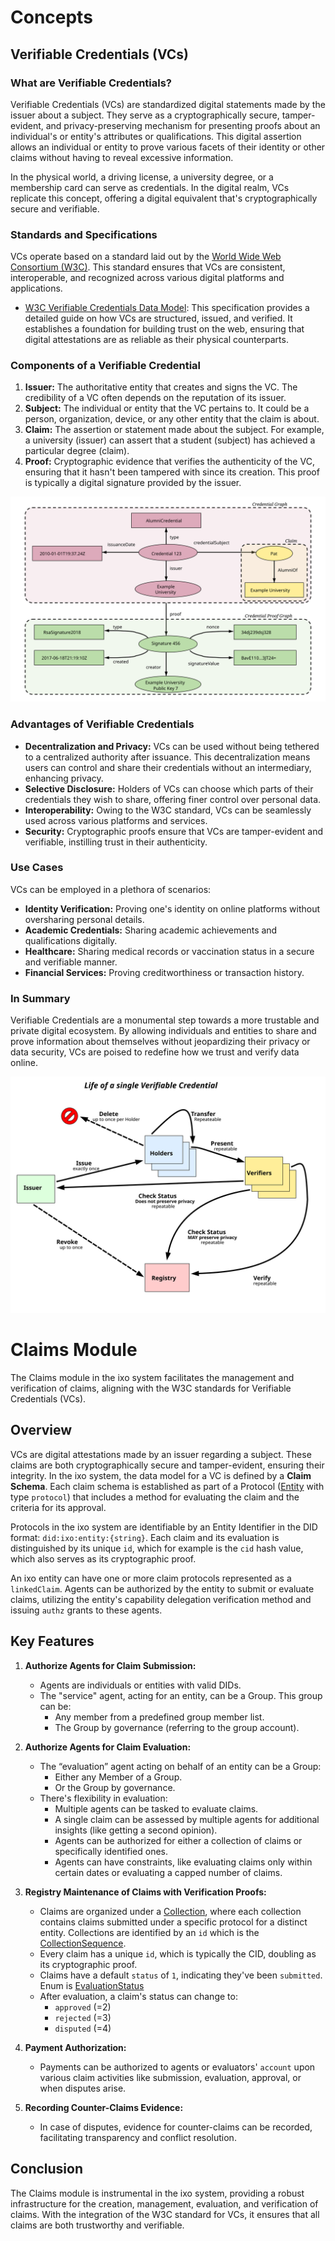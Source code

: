 # Concepts

## Verifiable Credentials (VCs)

### What are Verifiable Credentials?

Verifiable Credentials (VCs) are standardized digital statements made by the issuer about a subject. They serve as a cryptographically secure, tamper-evident, and privacy-preserving mechanism for presenting proofs about an individual's or entity's attributes or qualifications. This digital assertion allows an individual or entity to prove various facets of their identity or other claims without having to reveal excessive information.

In the physical world, a driving license, a university degree, or a membership card can serve as credentials. In the digital realm, VCs replicate this concept, offering a digital equivalent that's cryptographically secure and verifiable.

### Standards and Specifications

VCs operate based on a standard laid out by the [World Wide Web Consortium (W3C)](https://www.w3.org/). This standard ensures that VCs are consistent, interoperable, and recognized across various digital platforms and applications.

- [W3C Verifiable Credentials Data Model](https://www.w3.org/TR/vc-data-model/): This specification provides a detailed guide on how VCs are structured, issued, and verified. It establishes a foundation for building trust on the web, ensuring that digital attestations are as reliable as their physical counterparts.

### Components of a Verifiable Credential

1. **Issuer:** The authoritative entity that creates and signs the VC. The credibility of a VC often depends on the reputation of its issuer.
2. **Subject:** The individual or entity that the VC pertains to. It could be a person, organization, device, or any other entity that the claim is about.
3. **Claim:** The assertion or statement made about the subject. For example, a university (issuer) can assert that a student (subject) has achieved a particular degree (claim).
4. **Proof:** Cryptographic evidence that verifies the authenticity of the VC, ensuring that it hasn't been tampered with since its creation. This proof is typically a digital signature provided by the issuer.

![VC-graph](./assets/vc_graph.svg)

### Advantages of Verifiable Credentials

- **Decentralization and Privacy:** VCs can be used without being tethered to a centralized authority after issuance. This decentralization means users can control and share their credentials without an intermediary, enhancing privacy.
- **Selective Disclosure:** Holders of VCs can choose which parts of their credentials they wish to share, offering finer control over personal data.
- **Interoperability:** Owing to the W3C standard, VCs can be seamlessly used across various platforms and services.
- **Security:** Cryptographic proofs ensure that VCs are tamper-evident and verifiable, instilling trust in their authenticity.

### Use Cases

VCs can be employed in a plethora of scenarios:

- **Identity Verification:** Proving one's identity on online platforms without oversharing personal details.
- **Academic Credentials:** Sharing academic achievements and qualifications digitally.
- **Healthcare:** Sharing medical records or vaccination status in a secure and verifiable manner.
- **Financial Services:** Proving creditworthiness or transaction history.

### In Summary

Verifiable Credentials are a monumental step towards a more trustable and private digital ecosystem. By allowing individuals and entities to share and prove information about themselves without jeopardizing their privacy or data security, VCs are poised to redefine how we trust and verify data online.

![VC-life](./assets/vc_life.svg)

# Claims Module

The Claims module in the ixo system facilitates the management and verification of claims, aligning with the W3C standards for Verifiable Credentials (VCs).

## Overview

VCs are digital attestations made by an issuer regarding a subject. These claims are both cryptographically secure and tamper-evident, ensuring their integrity. In the ixo system, the data model for a VC is defined by a **Claim Schema**. Each claim schema is established as part of a Protocol ([Entity](/x/entity/spec/02_state.md#entity) with type `protocol`) that includes a method for evaluating the claim and the criteria for its approval.

Protocols in the ixo system are identifiable by an Entity Identifier in the DID format: `did:ixo:entity:{string}`. Each claim and its evaluation is distinguished by its unique `id`, which for example is the `cid` hash value, which also serves as its cryptographic proof.

An ixo entity can have one or more claim protocols represented as a `linkedClaim`. Agents can be authorized by the entity to submit or evaluate claims, utilizing the entity's capability delegation verification method and issuing `authz` grants to these agents.

## Key Features

1. **Authorize Agents for Claim Submission:**
   - Agents are individuals or entities with valid DIDs.
   - The "service" agent, acting for an entity, can be a Group. This group can be:
     - Any member from a predefined group member list.
     - The Group by governance (referring to the group account).
2. **Authorize Agents for Claim Evaluation:**

   - The “evaluation” agent acting on behalf of an entity can be a Group:
     - Either any Member of a Group.
     - Or the Group by governance.
   - There's flexibility in evaluation:
     - Multiple agents can be tasked to evaluate claims.
     - A single claim can be assessed by multiple agents for additional insights (like getting a second opinion).
     - Agents can be authorized for either a collection of claims or specifically identified ones.
     - Agents can have constraints, like evaluating claims only within certain dates or evaluating a capped number of claims.

3. **Registry Maintenance of Claims with Verification Proofs:**

   - Claims are organized under a [Collection](02_state.md#collection), where each collection contains claims submitted under a specific protocol for a distinct entity. Collections are identified by an `id` which is the [CollectionSequence](05_params.md).
   - Every claim has a unique `id`, which is typically the CID, doubling as its cryptographic proof.
   - Claims have a default `status` of `1`, indicating they've been `submitted`. Enum is [EvaluationStatus](02_state.md#evaluationstatus)
   - After evaluation, a claim's status can change to:
     - `approved` (=2)
     - `rejected` (=3)
     - `disputed` (=4)

4. **Payment Authorization:**

   - Payments can be authorized to agents or evaluators' `account` upon various claim activities like submission, evaluation, approval, or when disputes arise.

5. **Recording Counter-Claims Evidence:**
   - In case of disputes, evidence for counter-claims can be recorded, facilitating transparency and conflict resolution.

## Conclusion

The Claims module is instrumental in the ixo system, providing a robust infrastructure for the creation, management, evaluation, and verification of claims. With the integration of the W3C standard for VCs, it ensures that all claims are both trustworthy and verifiable.
